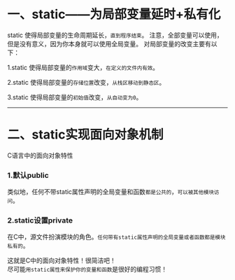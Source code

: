 # 一、static——为局部变量延时+私有化
static 使得局部变量的生命周期延长，`直到程序结束`。
注意，全部变量可以使用，但是没有意义，因为你本身就可以使用全局变量。
对局部变量的改变主要有以下：

1.static 使得局部变量的`作用域`变大，`在定义的文件内有效`。

2.static 使得局部变量的`存储位置`改变，`从栈区移动到静态区`。

3.static 使得局部变量的`初始值`改变，`从自动变为0`。

---
# 二、static实现面向对象机制
C语言中的面向对象特性
### 1.默认public
  类似地，任何不带static属性声明的全局变量和函数`都是公共的`，`可以被其他模块访问`。

### 2.static设置private
  在C中，源文件扮演模块的角色。`任何带有static属性声明的全局变量或者函数都是模块私有的`。

这就是C中的面向对象特性！很简洁吧！   
尽可能`用static属性来保护你的变量和函数`是很好的编程习惯！